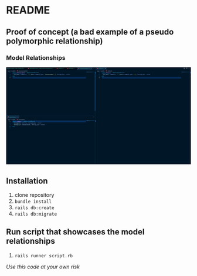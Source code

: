 # README

## Proof of concept (a bad example of a pseudo polymorphic relationship)

### Model Relationships

![Models](image.png)

## Installation

1. clone repository
2. `bundle install`
3. `rails db:create`
4. `rails db:migrate`

## Run script that showcases the model relationships

1. `rails runner script.rb`


*Use this code at your own risk*